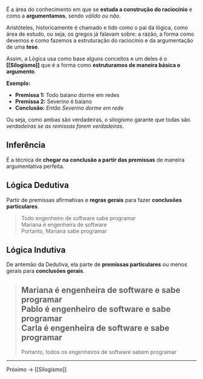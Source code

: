 É a área do conhecimento em que se **estuda a construção do raciocínio** e como a **argumentamos**, sendo *válido ou não*.

Aristóteles, historicamente é chamado e tido como o pai da lógica, como área de estudo, ou seja, os gregos já falavam sobre: a razão, a forma como devemos e como fazemos a estruturação do raciocínio e da argumentação de uma **tese**.

Assim, a Lógica usa como base alguns conceitos e um deles é o **[[Silogismo]]** que é a forma como **estruturamos de maneira básica o argumento**.

**Exemplo:** 
- **Premissa 1:** Todo baiano dorme em redes
- **Premissa 2:** Severino é baiano
- **Conclusão:** *Então Severino dorme em rede*

Ou seja, como ambas são verdadeiras, o silogismo garante que todas são *verdadeiras se as remissas forem verdadeiras*.

## Inferência
É a técnica de **chegar na conclusão a partir das premissas** de maneira argumentativa perfeita.

## Lógica Dedutiva
Partir de premissas afirmativas e **regras gerais** para fazer **conclusões particulares**.

>Todo engenheiro de software sabe programar  
>Mariana é engenheira de software  
>Portanto, Mariana sabe programar

## Lógica Indutiva
De antemão da Dedutiva, ela parte de **premissas particulares** ou menos gerais para **conclusões gerais**.

>Mariana é engenheira de software e sabe programar  
>Pablo é engenheiro de software e sabe programar  
>Carla é engenheira de software e sabe programar  
> --
>Portanto, todos os engenheiros de software sabem programar


---
Próximo -> [[Silogismo]]
